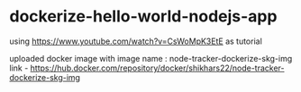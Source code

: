 # dockerize-hello-world-nodejs-app
using https://www.youtube.com/watch?v=CsWoMpK3EtE as tutorial

uploaded docker image with image name : node-tracker-dockerize-skg-img
link - https://hub.docker.com/repository/docker/shikhars22/node-tracker-dockerize-skg-img
